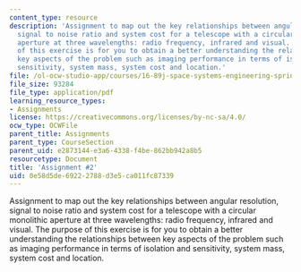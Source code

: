 ```yaml
---
content_type: resource
description: 'Assignment to map out the key relationships between angular resolution,
  signal to noise ratio and system cost for a telescope with a circular monolithic
  aperture at three wavelengths: radio frequency, infrared and visual. The purpose
  of this exercise is for you to obtain a better understanding the relationships between
  key aspects of the problem such as imaging performance in terms of isolation and
  sensitivity, system mass, system cost and location.'
file: /ol-ocw-studio-app/courses/16-89j-space-systems-engineering-spring-2007/0e58d5de69222788d3e5ca011fc87339_assignment_2.pdf
file_size: 93284
file_type: application/pdf
learning_resource_types:
- Assignments
license: https://creativecommons.org/licenses/by-nc-sa/4.0/
ocw_type: OCWFile
parent_title: Assignments
parent_type: CourseSection
parent_uid: e2873144-e3a6-4338-f4be-862bb942a8b5
resourcetype: Document
title: 'Assignment #2'
uid: 0e58d5de-6922-2788-d3e5-ca011fc87339
---
```

Assignment to map out the key relationships between angular resolution, signal to noise ratio and system cost for a telescope with a circular monolithic aperture at three wavelengths: radio frequency, infrared and visual. The purpose of this exercise is for you to obtain a better understanding the relationships between key aspects of the problem such as imaging performance in terms of isolation and sensitivity, system mass, system cost and location.